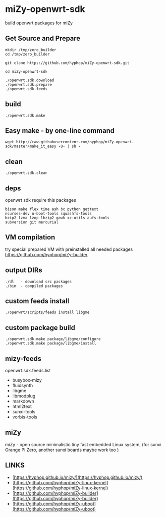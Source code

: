 # miZy-openwrt-sdk

build openwrt packages for miZy


## Get Source and Prepare

    mkdir /tmp/zero_builder
    cd /tmp/zero_builder
    
    git clone https://github.com/hyphop/miZy-openwrt-sdk.git
    
    cd miZy-openwrt-sdk
    
    ./openwrt.sdk.download
    ./openwrt.sdk.prepare
    ./openwrt.sdk.feeds

## build

    ./openwrt.sdk.make

## Easy make - by one-line command

    wget http://raw.githubusercontent.com/hyphop/miZy-openwrt-sdk/master/make_it_easy -O- | sh -

## clean

    ./openwrt.sdk.clean

## deps

openwrt sdk require this packages

    bison make flex time ash bc python gettext
    ncurses-dev u-boot-tools squashfs-tools 
    bzip2 lzma lzop lbzip2 gawk xz-utils aufs-tools 
    subversion git mercurial

## VM compilation 

try special prepared VM with preinstalled all needed packages https://github.com/hyphop/miZy-builder

## output DIRs

    ./dl   - download src packages
    ./bin  - compiled packages

## custom feeds install

    ./openwrt/scripts/feeds install libgme

## custom package build

    ./openwrt.sdk.make package/libgme/configure
    ./openwrt.sdk.make package/libgme/install

## mizy-feeds

openwrt.sdk.feeds.list

* busybox-mizy
* fluidsynth
* libgme
* libmodplug
* markdown
* html2text
* sunxi-tools
* vorbis-tools

## miZy 
 
miZy - open source minimalistic tiny fast embedded Linux system, (for sunxi Orange Pi Zero, another sunxi boards maybe work too )

## LINKS

- [https://hyphop.github.io/mizy/](https://hyphop.github.io/mizy/)
- [https://github.com/hyphop/miZy-linux-kernel](https://github.com/hyphop/miZy-linux-kernel)
- [https://github.com/hyphop/miZy-builder](https://github.com/hyphop/miZy-builder)
- [https://github.com/hyphop/miZy-uboot](https://github.com/hyphop/miZy-uboot)
